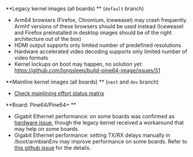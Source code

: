 **Legacy kernel images (all boards) ** (`default` branch)

- Arm64 browsers (Firefox, Chromium, Iceweasel) may crash frequently. Armhf versions of these browsers should be used instead (Iceweasel and Firefox preinstalled in desktop images should be of the right architecture out of the box)
- HDMI output supports only limited number of predefined resolutions
- Hardware accelerated video decoding supports only limited number of video formats
- Kernel lockups on boot may happen, no solution yet: https://github.com/longsleep/build-pine64-image/issues/51

**Mainline kernel images (all boards) ** (`next` and `dev` branch)

- [Check mainlining effort status matrix](https://linux-sunxi.org/Linux_mainlining_effort#Status_Matrix)

**Board: Pine64/Pine64+ **

- Gigabit Ethernet performance: on some boards was confirmed as [hardware issue](https://forum.pine64.org/showthread.php?tid=835&pid=19773#pid19773), though the legacy kernel received a workaround that may help on some boards.
- Gigabit Ethernet performance: setting TX/RX delays manually in /boot/armbianEnv may improve performance on some boards. Refer to [this github issue](https://github.com/igorpecovnik/lib/issues/546) for the details.
